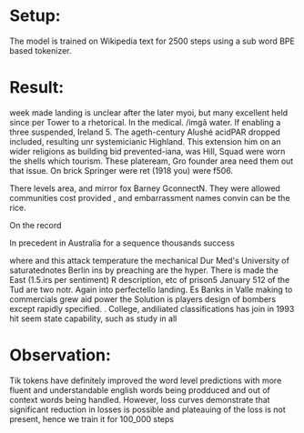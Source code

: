 # Setup: 

The model is trained on Wikipedia text for 2500 steps using a sub word BPE based tokenizer.

# Result: 	

 week made landing is unclear after the later myoi, but many excellent held since per Tower to a rhetorical. In the medical.
/imgâ water. If enabling a three suspended, Ireland 5. The ageth-century Alushé acidPAR dropped included, resulting unr systemicianic Highland. This extension him on an wider religions as building bid prevented-iana, was Hill, Squad were worn the shells which tourism. These plateream, Gro founder area need them out that issue. On brick Springer were ret (1918 you) were f506.

There levels area, and mirror fox 
 Barney GconnectN. They were allowed communities cost provided , and embarrassment names convin can be the rice.

On the record

In precedent in Australia for a sequence thousands success

where and this attack temperature the mechanical Dur Med's University of saturatednotes Berlin ins by preaching are the hyper. There is made the East (1.5.irs per sentiment)
R description, etc of prison5 January 512 of the Tud are two notr. Again into perfectello landing. Es Banks in Valle making to commercials grew aid power the Solution is players design of bombers except rapidly specified. .
 College, andiliated classifications has join in 1993 hit seem state capability, such as study in all

# Observation: 

Tik tokens have definitely improved the word level predictions with more fluent and understandable english words being prodduced and out of context words being handled. However, loss curves demonstrate that significant reduction in losses is possible and plateauing of the loss is not present, hence we train it for 100_000 steps


